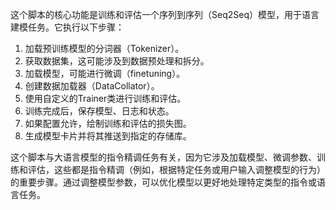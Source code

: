 这个脚本的核心功能是训练和评估一个序列到序列（Seq2Seq）模型，用于语言建模任务。它执行以下步骤：

1. 加载预训练模型的分词器（Tokenizer）。
2. 获取数据集，这可能涉及到数据预处理和拆分。
3. 加载模型，可能进行微调（finetuning）。
4. 创建数据加载器（DataCollator）。
5. 使用自定义的Trainer类进行训练和评估。
6. 训练完成后，保存模型、日志和状态。
7. 如果配置允许，绘制训练和评估的损失图。
8. 生成模型卡片并将其推送到指定的存储库。

这个脚本与大语言模型的指令精调任务有关，因为它涉及加载模型、微调参数、训练和评估，这些都是指令精调（例如，根据特定任务或用户输入调整模型的行为）的重要步骤。通过调整模型参数，可以优化模型以更好地处理特定类型的指令或语言任务。
